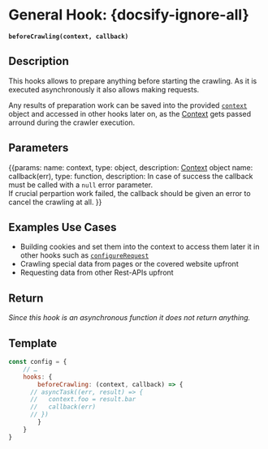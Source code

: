 # General Hook: {docsify-ignore-all}

**`beforeCrawling(context, callback)`**

## Description

This hooks allows to prepare anything before starting the crawling. As it is executed asynchronously it also allows making requests.

Any results of preparation work can be saved into the provided [`context`](/api/hooks/?id=understanding-contexts) object and accessed in other hooks later on, as the [Context](/api/hooks/?id=understanding-contexts) gets passed arround during the crawler execution.


## Parameters
{{params:
name: context, type: object, description: [Context](/api/hooks/?id=understanding-contexts) object
name: callback(err), type: function, description: In case of success the callback must be called with a `null` error parameter. <br>If crucial perpartion work failed, the callback should be given an error to cancel the crawling at all.
}}

## Examples Use Cases

- Building cookies and set them into the context to access them later it in other hooks such as [`configureRequest`](/api/hooks/configureRequest)
- Crawling special data from pages or the covered website upfront
- Requesting data from other Rest-APIs upfront


## Return

*Since this hook is an asynchronous function it does not return anything.*

## Template

```javascript
const config = {
	// …
	hooks: {
		beforeCrawling: (context, callback) => {
      // asyncTask((err, result) => {
      //   context.foo = result.bar
      //   callback(err)
      // })
		}
	}
}
```

